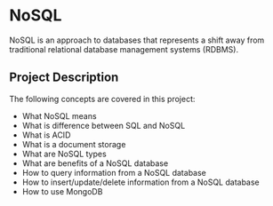 # NoSQL
NoSQL is an approach to databases that represents a shift away from traditional relational database management systems (RDBMS).
## Project Description
The following concepts are covered in this project:
- What NoSQL means
- What is difference between SQL and NoSQL
- What is ACID
- What is a document storage
- What are NoSQL types
- What are benefits of a NoSQL database
- How to query information from a NoSQL database
- How to insert/update/delete information from a NoSQL database
- How to use MongoDB
